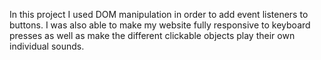In this project I used DOM manipulation in order to add event listeners to buttons. I was also able to make my website fully responsive to keyboard presses as well as make the different clickable objects play their own individual sounds.